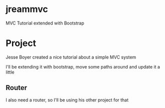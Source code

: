 # jreammvc
MVC Tutorial extended with Bootstrap

Project
=========================
Jesse Boyer created a nice tutorial about a simple MVC system

I'll be extending it with bootstrap, move some paths around and update it a little

Router
-------------------------

I also need a router, so I'll be using his other project for that




